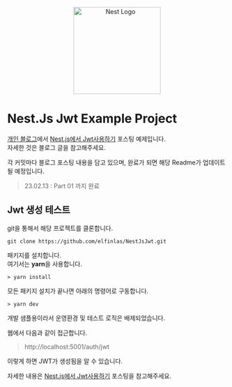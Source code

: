 <p align="center">
<img src="https://nestjs.com/img/logo-small.svg" width="200" alt="Nest Logo" />
</p>

# Nest.Js Jwt Example Project

[개인 블로그](https://elfinlas.github.io)에서 [Nest.js에서 Jwt사용하기](https://elfinlas.github.io/nest_js/230208_nesjs_jwt_part1/) 포스팅 예제입니다.  
자세한 것은 블로그 글을 참고해주세요.

각 커밋마다 블로그 포스팅 내용을 담고 있으며, 완료가 되면 해당 Readme가 업데이트 될 예정입니다.

> 23.02.13 : Part 01 까지 완료

## Jwt 생성 테스트

git을 통해서 해당 프로젝트를 클론합니다.

```
git clone https://github.com/elfinlas/NestJsJwt.git
```

패키지를 설치합니다.  
여기서는 **yarn**을 사용합니다.

```
> yarn install
```

모든 패키지 설치가 끝나면 아래의 명령어로 구동합니다.

```
> yarn dev
```

개발 샘플용이라서 운영환경 및 테스트 로직은 배제되었습니다.

웹에서 다음과 같이 접근합니다.

> http://localhost:5001/auth/jwt

이렇게 하면 JWT가 생성됨을 알 수 있습니다.

자세한 내용은 [Nest.js에서 Jwt사용하기](https://elfinlas.github.io/nest_js/230208_nesjs_jwt_part1/) 포스팅을 참고해주세요.
